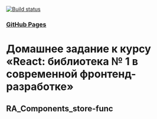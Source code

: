 [![Build status](https://ci.appveyor.com/api/projects/status/sq0h4ai9g16cd2n0/branch/main?svg=true)](https://ci.appveyor.com/project/Vadim2107/ra-components-store-func/branch/main)
### [GitHub Pages](https://vadim2107.github.io/RA_Components_store-func/)
# Домашнее задание к курсу «React: библиотека № 1 в современной фронтенд-разработке»
## RA_Components_store-func
